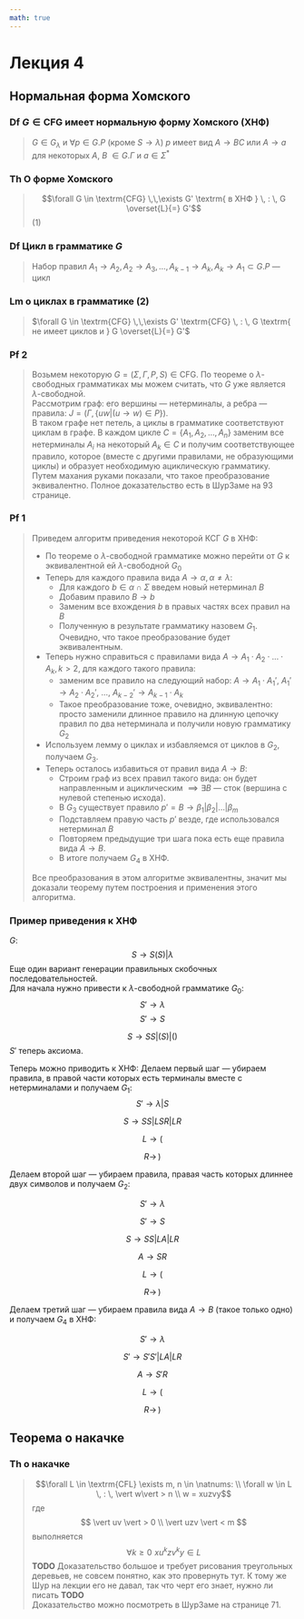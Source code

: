 ```yaml
---
math: true
---
```


# Лекция 4

## Нормальная форма Хомского

### Df $G \in \textrm{CFG}$ имеет нормальную форму Хомского (ХНФ)

>$G \in G_\lambda$ и $\forall p \in G.P$ (кроме $S \rightarrow \lambda$) $p$ имеет вид $A \rightarrow BC$ или $A \rightarrow a$ для некоторых $A$, $B$ $\in G.\Gamma$ и $a \in \Sigma^*$

### Th О форме Хомского

> $$\forall G \in \textrm{CFG} \,\,\exists G' \textrm{ в ХНФ  } \, : \, G \overset{L}{=} G'$$ (1)

### Df Цикл в грамматике $G$

> Набор правил $A_1 \rightarrow A_2, A_2 \rightarrow A_3, …, A_{k-1} \rightarrow A_k ,A_k \rightarrow A_1 \subset G.P$  — цикл

### Lm о циклах в грамматике (2)

> $\forall G \in \textrm{CFG} \,\,\exists G' \textrm{CFG} \, : \, G \textrm{ не имеет циклов и } G \overset{L}{=} G'$

### Pf 2

> Возьмем некоторую $G = (\Sigma, \Gamma, P, S) \in \textrm{CFG}$. По теореме о $\lambda$-свободных грамматиках мы можем считать, что $G$ уже является $\lambda$-свободной.  
> Рассмотрим граф: его вершины — нетерминалы, а ребра — правила: $J = (\Gamma, \left\{uw \vert (u \rightarrow w) \in P \right\})$.  
> В таком графе нет петель, а циклы в грамматике соответствуют циклам в графе.
> В каждом цикле $C = \left\{A_1, A_2,…, A_n\right\}$ заменим все нетерминалы $A_i$ на некоторый $A_k \in C$ и получим соответствующее правило, которое (вместе с другими правилами, не образующими циклы) и образует необходимую ациклическую грамматику.  
> Путем махания руками показали, что такое преобразование эквивалентно. Полное доказательство есть в ШурЗаме на 93 странице.

### Pf 1

> Приведем алгоритм приведения некоторой КСГ $G$ в ХНФ:
>
>* По теореме о $\lambda$-свободной грамматике можно перейти от $G$ к эквивалентной ей $\lambda$-свободной $G_0$
>* Теперь для каждого правила вида $A \rightarrow \alpha, \, \alpha \neq \lambda$:
>   * Для каждого $b \in \alpha \cap \Sigma$ введем новый нетерминал $B$
>   * Добавим правило $B \rightarrow b$
>   * Заменим все вхождения $b$ в правых частях всех правил на $B$
>   * Полученную в результате грамматику назовем $G_1$. Очевидно, что такое преобразование будет эквивалентным.
>* Теперь нужно справиться с правилами вида $A \rightarrow A_1 \cdot A_2 \cdot … \cdot A_k, \, k>2$, для каждого такого правила:
>   * заменим все правило на следующий набор: $A \rightarrow A_1 \cdot A_1'$, $A_1' \rightarrow A_2 \cdot A_2'$, …, $A_{k-2}'\rightarrow A_{k-1} \cdot A_k$
>   * Такое преобразование тоже, очевидно, эквивалентно: просто заменили длинное правило на длинную цепочку правил по два нетерминала и получили новую грамматику $G_2$
>* Используем лемму о циклах и избавляемся от циклов в $G_2$, получаем $G_3$.
>* Теперь осталось избавиться от правил вида $A \rightarrow B$:
>   * Строим граф из всех правил такого вида: он будет направленным и ациклическим $\implies \exists B$ — сток (вершина с нулевой степенью исхода).
>   * В $G_3$ существует правило $p' = B \rightarrow \beta_1 \vert \beta_2 \vert … \vert \beta_m$
>   * Подставляем правую часть $p'$ везде, где использовался нетерминал $B$
>   * Повторяем предыдущие три шага пока есть еще правила вида $A \rightarrow B$.
>   * B итоге получаем $G_4$ в ХНФ.
>
> Все преобразования в этом алгоритме эквивалентны, значит мы доказали теорему путем построения и применения этого алгоритма.

### Пример приведения к ХНФ

$G$:
$$ S \rightarrow S(S) \vert \lambda $$
Еще один вариант генерации правильных скобочных последовательностей.  
Для начала нужно привести к $\lambda$-свободной грамматике $G_0$:
$$ S' \rightarrow \lambda $$
$$ S' \rightarrow S $$

$$ S \rightarrow SS \vert (S) \vert () $$
$S'$ теперь аксиома.

Теперь можно приводить к ХНФ:
Делаем первый шаг — убираем правила, в правой части которых есть терминалы вместе с нетерминалами и получаем $G_1$:
$$ S' \rightarrow \lambda \vert S $$

$$ S \rightarrow SS \vert LSR \vert LR $$

$$ L \rightarrow ( $$

$$ R \rightarrow \, ) $$

Делаем второй шаг — убираем правила, правая часть которых длиннее двух символов и получаем $G_2$:

$$ S' \rightarrow \lambda $$

$$ S' \rightarrow  S $$

$$ S \rightarrow SS \vert LA \vert LR $$

$$ A \rightarrow SR $$

$$ L \rightarrow ( $$

$$ R \rightarrow \, ) $$

Делаем третий шаг — убираем правила вида $A \rightarrow B$ (такое только одно) и получаем $G_4$ в ХНФ:

$$ S' \rightarrow \lambda $$

$$ S' \rightarrow S'S' \vert LA \vert LR $$

$$ A \rightarrow S'R $$

$$ L \rightarrow ( $$

$$ R \rightarrow \, ) $$

## Теорема о накачке

### Th о накачке
> $$\forall L \in \textrm{CFL} \exists m, n \in \natnums: \\ \forall w \in L \, : \, \vert w\vert > n \\ w = xuzvy$$
> где
> $$ \vert uv \vert > 0 \\ \vert uzv \vert < m $$
> выполняется
> $$ \forall k \geq 0 \,\, xu^kzv^ky \in L$$
**TODO** Доказательство большое и требует рисования треугольных деревьев, не совсем понятно, как это провернуть тут. К тому же Шур на лекции его не давал, так что черт его знает, нужно ли писать **TODO**  
Доказательство можно посмотреть в ШурЗаме на странице 71.


